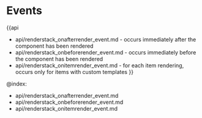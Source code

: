 
Events
=======

{{api
- api/renderstack_onafterrender_event.md - occurs immediately after the component has been rendered
- api/renderstack_onbeforerender_event.md - occurs immediately before the component has been rendered
- api/renderstack_onitemrender_event.md - for each item rendering, occurs only for items with custom templates
}}

@index:
- api/renderstack_onafterrender_event.md
- api/renderstack_onbeforerender_event.md
- api/renderstack_onitemrender_event.md


